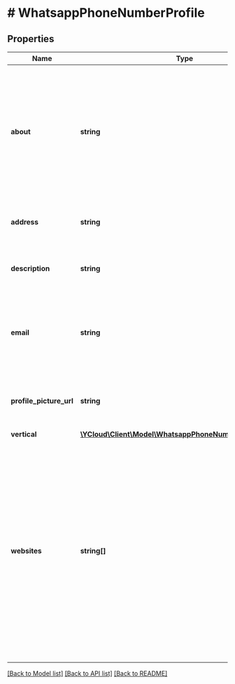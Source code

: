 # # WhatsappPhoneNumberProfile

## Properties

Name | Type | Description | Notes
------------ | ------------- | ------------- | -------------
**about** | **string** | The business&#39;s **About** text. This text appears in the business&#39;s profile, beneath its profile image, phone number, and contact buttons. | [optional]
**address** | **string** | Address of the business. Character limit 256. | [optional]
**description** | **string** | Description of the business. Character limit 512. | [optional]
**email** | **string** | The contact email address (in valid email format) of the business. Character limit 128. | [optional]
**profile_picture_url** | **string** | URL of the profile picture used to upload to Meta. | [optional]
**vertical** | [**\YCloud\Client\Model\WhatsappPhoneNumberProfileVertical**](WhatsappPhoneNumberProfileVertical.md) |  | [optional]
**websites** | **string[]** | The URLs associated with the business. For instance, a website, Facebook Page, or Instagram. You must include the http:// or https:// portion of the URL. There is a maximum of 2 websites with a maximum of 255 characters each. | [optional]

[[Back to Model list]](../../README.md#models) [[Back to API list]](../../README.md#endpoints) [[Back to README]](../../README.md)
